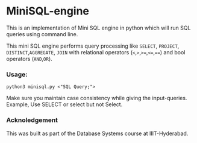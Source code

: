 # MiniSQL-engine

This is an implementation of Mini SQL engine in python which will run SQL queries using command line. 

This mini SQL engine performs query processing like `SELECT`, `PROJECT`, `DISTINCT`,`AGGREGATE`, `JOIN` with relational operators (`<`,`>`,`>=`,`<=`,`==`) and bool operators (`AND`,`OR`).

### Usage:
`python3 minisql.py <"SQL Query;">`

Make sure you maintain case consistency while giving the input-queries. Example, Use SELECT or select but not Select.

### Acknoledgement
This was built as part of the Database Systems course at IIIT-Hyderabad.
